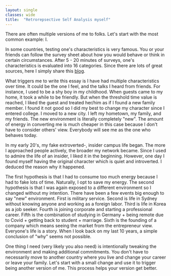 ```yaml
---
layout: single
classes: wide
title:  "Retrorepsective Self Analysis myself"
---
```


There are often multiple versions of me to folks.
Let's start with the most common example: I.

In some countries, testing one's characteristics is very famous. 
You or your friends can follow the survey sheet about how you would behave or think in certain circumstances.
After 5 - 20 minutes of surveys, one's characteristics is evaluated into 16 categories.
Since there are lots of great sources, here I simply share this [blog](https://TBD.com).

What triggers me to write this essay is I have had multiple characteristics over time.
It could be the one I feel, and the talks I heard from friends.
For instance, I used to be a shy boy in my childhood.
When guests came to my home, it took a while to be friendly.
But when the threshold time value is reached, I liked the guest and treated her/him as if I found a new family member.
I found it not good so I did my best to change my character since I entered college.
I moved to a new city. I left my hometown, my family, and my friends.
The new environment is literally completely "new".
The amount of energy in converting me is much cheaper in this case because I don't have to consider others' view.
Everybody will see me as the one who behaves today.

In my early 20's, my fake extroverted-, insider campus life began.
The more I approached people actively, the broader my network became.
Since I used to admire the life of an insider, I liked it in the beginning.
However, one day I found myself having the original character which is quiet and introverted.
I deduced the reason why it happened.

The first hypothesis is that I had to consume too much energy because I had to fake lots of time.
Naturally, I opt to save my energy.
The second hypothesis is that I was again exposed to a different environment so I changed without my intention.
There have been a few events big enough to say "new" environment.
First is military service.
Second is life in Sydney without knowing anyone and working as a foreign labor.
Third is life in Korea as a job seeker.
Fourth is joining corporate and starting a professional career.
Fifth is the combination of studying in Germany + being remote due to Covid + getting back to student + marriage.
Sixth is the founding of a company which means seeing the market from the entrepreneur view.
Everyone's life is a story.
When I look back on my last 10 years, a simple conclusion of "why" seems not possible.
 
One thing I need (very likely you also need) is intentionally tweaking the environment and making additional commitments.
You don't have to necessarily move to another country where you live and change your career or leave your family.
Let's start with a small change and use it to trigger being another version of me.
This process helps your version get better.
